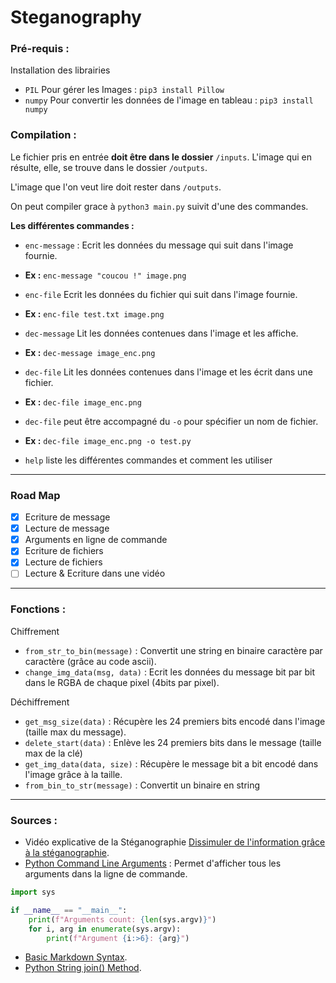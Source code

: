 # Steganography
### Pré-requis :
Installation des librairies
* `PIL` Pour gérer les Images : `pip3 install Pillow`
* `numpy` Pour convertir les données de l'image en tableau : `pip3 install numpy`

### Compilation :
Le fichier pris en entrée **doit être dans le dossier** `/inputs`. 
L'image qui en résulte, elle, se trouve dans le dossier `/outputs`.

L'image que l'on veut lire doit rester dans `/outputs`.

On peut compiler grace à `python3 main.py` suivit d'une des commandes.

**Les différentes commandes :**
* `enc-message` : Ecrit les données du message qui suit dans l'image fournie.
* **Ex :** `enc-message "coucou !" image.png`

* `enc-file` Ecrit les données du fichier qui suit dans l'image fournie.
* **Ex :** `enc-file test.txt image.png`

* `dec-message` Lit les données contenues dans l'image et les affiche.
* **Ex :** `dec-message image_enc.png`

* `dec-file` Lit les données contenues dans l'image et les écrit dans une fichier.
* **Ex :** `dec-file image_enc.png`

* `dec-file` peut être accompagné du `-o` pour spécifier un nom de fichier.
* **Ex :** `dec-file image_enc.png -o test.py`

* `help` liste les différentes commandes et comment les utiliser

---

### Road Map
- [x] Ecriture de message 
- [x] Lecture de message
- [x] Arguments en ligne de commande
- [x] Ecriture de fichiers
- [x] Lecture de fichiers
- [ ] Lecture & Ecriture dans une vidéo

---

### Fonctions :
Chiffrement
* `from_str_to_bin(message)` : Convertit une string en binaire caractère par caractère (grâce au code ascii).
* `change_img_data(msg, data)` : Ecrit les données du message bit par bit dans le RGBA de chaque pixel (4bits par pixel).

Déchiffrement
* `get_msg_size(data)` : Récupère les 24 premiers bits encodé dans l'image (taille max du message).
* `delete_start(data)` : Enlève les 24 premiers bits dans le message (taille max de la clé)
* `get_img_data(data, size)` : Récupère le message bit a bit encodé dans l'image grâce à la taille.
* `from_bin_to_str(message)` : Convertit un binaire en string

---
### Sources :
* Vidéo explicative de la Stéganographie [Dissimuler de l'information grâce à la stéganographie](https://www.youtube.com/watch?v=uGmQcJAI0g0).
* [Python Command Line Arguments](https://realpython.com/python-command-line-arguments/) : Permet d'afficher tous les arguments dans la ligne de commande.
```py
import sys

if __name__ == "__main__":
    print(f"Arguments count: {len(sys.argv)}")
    for i, arg in enumerate(sys.argv):
        print(f"Argument {i:>6}: {arg}")
```
* [Basic Markdown Syntax](https://www.markdownguide.org/basic-syntax/).
* [Python String join() Method](https://www.w3schools.com/python/ref_string_join.asp).

 



